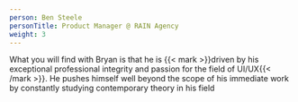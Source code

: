 ```yaml
---
person: Ben Steele
personTitle: Product Manager @ RAIN Agency
weight: 3
---
```

What you will find with Bryan is that he is {{< mark >}}driven by his exceptional professional integrity and passion for the field of UI/UX{{< /mark >}}. He pushes himself well beyond the scope of his immediate work by constantly studying contemporary theory in his field